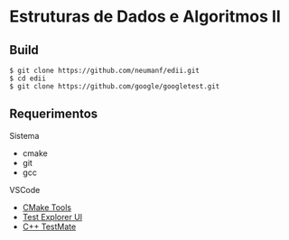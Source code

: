 # Estruturas de Dados e Algoritmos II

## Build

```
$ git clone https://github.com/neumanf/edii.git
$ cd edii
$ git clone https://github.com/google/googletest.git
```

## Requerimentos

Sistema

-   cmake
-   git
-   gcc

VSCode

-   [CMake Tools](https://marketplace.visualstudio.com/items?itemName=ms-vscode.cmake-tools)
-   [Test Explorer UI](https://marketplace.visualstudio.com/items?itemName=hbenl.vscode-test-explorer)
-   [C++ TestMate](https://marketplace.visualstudio.com/items?itemName=matepek.vscode-catch2-test-adapter)
